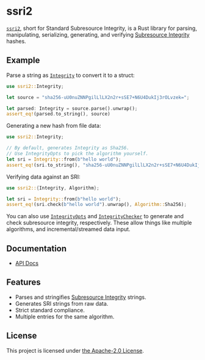 # ssri2

[`ssri2`](https://github.com/cijiugechu/ssri2), short for Standard Subresource
Integrity, is a Rust library for parsing, manipulating, serializing,
generating, and verifying [Subresource Integrity](https://w3c.github.io/webappsec/specs/subresourceintegrity/)
hashes.

## Example

Parse a string as [`Integrity`](struct.Integrity.html) to convert it to a struct:

```rust
use ssri2::Integrity;

let source = "sha256-uU0nuZNNPgilLlLX2n2r+sSE7+N6U4DukIj3rOLvzek=";

let parsed: Integrity = source.parse().unwrap();
assert_eq!(parsed.to_string(), source)
```

Generating a new hash from file data:

```rust
use ssri2::Integrity;

// By default, generates Integrity as Sha256.
// Use IntegrityOpts to pick the algorithm yourself.
let sri = Integrity::from(b"hello world");
assert_eq!(sri.to_string(), "sha256-uU0nuZNNPgilLlLX2n2r+sSE7+N6U4DukIj3rOLvzek=");
```

Verifying data against an SRI:

```rust
use ssri2::{Integrity, Algorithm};

let sri = Integrity::from(b"hello world");
assert_eq!(sri.check(b"hello world").unwrap(), Algorithm::Sha256);
```

You can also use [`IntegrityOpts`](struct.IntegrityOpts.html) and [`IntegrityChecker`](struct.IntegrityChecker.html) to generate
and check subresource integrity, respectively. These allow things like multiple algorithms, and
incremental/streamed data input.

## Documentation

- [API Docs](https://docs.rs/ssri2)

## Features

- Parses and stringifies [Subresource Integrity](https://w3c.github.io/webappsec/specs/subresourceintegrity/) strings.
- Generates SRI strings from raw data.
- Strict standard compliance.
- Multiple entries for the same algorithm.

## License

This project is licensed under [the Apache-2.0 License](LICENSE.md).
